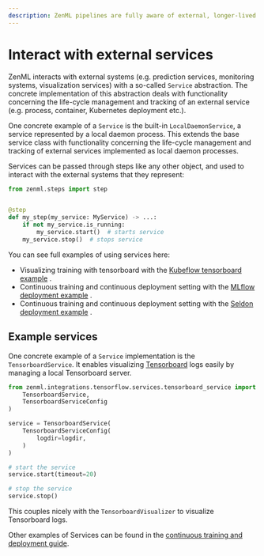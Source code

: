 ```yaml
---
description: ZenML pipelines are fully aware of external, longer-lived services.
---
```


# Interact with external services

ZenML interacts with external systems (e.g. prediction services, monitoring
systems, visualization services) with a
so-called `Service` abstraction.
The concrete implementation of this abstraction deals with functionality
concerning the life-cycle management and
tracking of an external service (e.g. process, container,
Kubernetes deployment etc.).

One concrete example of a `Service` is the built-in `LocalDaemonService`, a
service represented by a local daemon
process. This extends the base service class with functionality concerning the
life-cycle management and tracking
of external services implemented as local daemon processes.

Services can be passed through steps like any other object, and used to interact
with the external systems that
they represent:

```python
from zenml.steps import step


@step
def my_step(my_service: MyService) -> ...:
    if not my_service.is_running:
        my_service.start()  # starts service
    my_service.stop()  # stops service
```

You can see full examples of using services here:

* Visualizing training with tensorboard with
  the [Kubeflow tensorboard example](https://github.com/zenml-io/zenml/tree/main/examples/kubeflow)
  .
* Continuous training and continuous deployment setting with
  the [MLflow deployment example](https://github.com/zenml-io/zenml/tree/main/examples/mlflow_deployment)
  .
* Continuous training and continuous deployment setting with
  the [Seldon deployment example](https://github.com/zenml-io/zenml/tree/main/examples/seldon_deployment)
  .

## Example services

One concrete example of a `Service` implementation is the `TensorboardService`.
It enables visualizing [Tensorboard](https://www.tensorflow.org/tensorboard)
logs easily by managing a local Tensorboard
server.

```python
from zenml.integrations.tensorflow.services.tensorboard_service import (
    TensorboardService,
    TensorboardServiceConfig
)

service = TensorboardService(
    TensorboardServiceConfig(
        logdir=logdir,
    )
)

# start the service
service.start(timeout=20)

# stop the service
service.stop()
```

This couples nicely with the `TensorboardVisualizer` to visualize Tensorboard
logs.

Other examples of Services can be found in
the [continuous training and deployment
guide](continuous-training-and-deployment.md).
